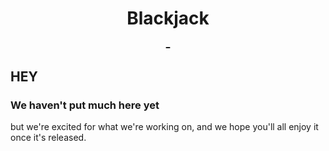 <h1 align="center"><div>Blackjack</div>
<div><a href="https://codecov.io/gh/updown-development/blackjack-webapp">
       <img src="https://codecov.io/gh/updown-development/blackjack-webapp/branch/master/graph/badge.svg?token=7OUI5QXQD4" alt=""/>
     </a>
     <a href="https://travis-ci.com/updown-development/blackjack-webapp">
     <img src="https://travis-ci.com/UpDown-Development/blackjack-webapp.svg?branch=master" alt=""/>
     </a>
</div>
</h1>

## HEY
### We haven't put much here yet
but we're excited for what we're working on, and we hope you'll all enjoy it once it's released.

